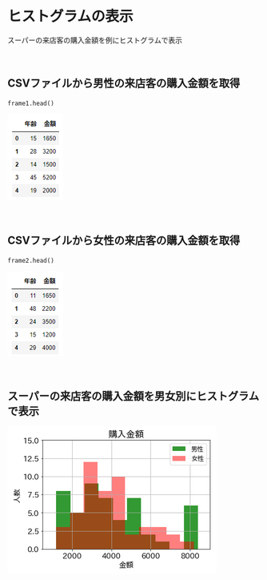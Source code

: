 # ヒストグラムの表示
スーパーの来店客の購入金額を例にヒストグラムで表示

<br>

## CSVファイルから男性の来店客の購入金額を取得
```
frame1.head()
```
![画像1](./Matplotlib-Exercises5-1.png)

<br>

## CSVファイルから女性の来店客の購入金額を取得
```
frame2.head()
```
![画像2](./Matplotlib-Exercises5-2.png)

<br>

## スーパーの来店客の購入金額を男女別にヒストグラムで表示
![画像3](./Matplotlib-Exercises5-3.png)

<br>
